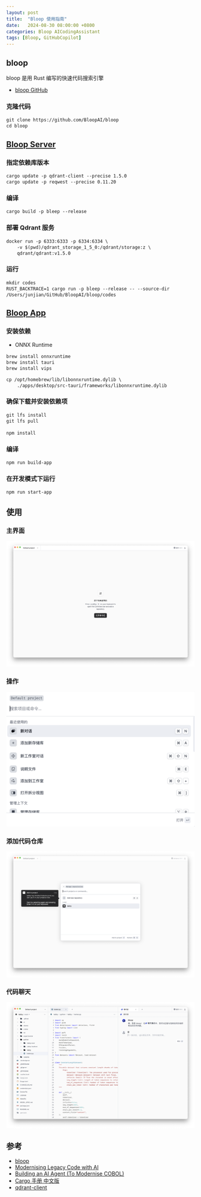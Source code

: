 ```yaml
---
layout: post
title:  "Bloop 使用指南"
date:   2024-08-30 08:00:00 +0800
categories: Bloop AICodingAssistant
tags: [Bloop, GitHubCopilot]
---
```


## bloop
bloop 是用 Rust 编写的快速代码搜索引擎

- [bloop GitHub](https://github.com/BloopAI/bloop)

### 克隆代码
```shell
git clone https://github.com/BloopAI/bloop
cd bloop
```


## [Bloop Server](https://github.com/BloopAI/bloop/blob/oss/server/README.md)
### 指定依赖库版本
```shell
cargo update -p qdrant-client --precise 1.5.0
cargo update -p reqwest --precise 0.11.20
```

### 编译
```shell
cargo build -p bleep --release
```

### 部署 Qdrant 服务
```shell
docker run -p 6333:6333 -p 6334:6334 \
    -v $(pwd)/qdrant_storage_1_5_0:/qdrant/storage:z \
    qdrant/qdrant:v1.5.0
```

### 运行
```shell
mkdir codes
RUST_BACKTRACE=1 cargo run -p bleep --release -- --source-dir /Users/junjian/GitHub/BloopAI/bloop/codes
```


## [Bloop App](https://github.com/BloopAI/bloop/blob/oss/apps/desktop/README.md)
### 安装依赖
- ONNX Runtime
```shell
brew install onnxruntime
brew install tauri
brew install vips
```

```shell
cp /opt/homebrew/lib/libonnxruntime.dylib \
    ./apps/desktop/src-tauri/frameworks/libonnxruntime.dylib
```

### 确保下载并安装依赖项
```shell
git lfs install
git lfs pull

npm install
```

### 编译
```shell
npm run build-app
```

### 在开发模式下运行
```shell
npm run start-app
```


## 使用

### 主界面
![](/images/2024/Bloop/home.png)

### 操作
![](/images/2024/Bloop/actions.png)

### 添加代码仓库
![](/images/2024/Bloop/add-new-repository.png)

### 代码聊天
![](/images/2024/Bloop/conversation.png)


## 参考
- [bloop](https://bloop.ai)
- [Modernising Legacy Code with AI](https://bloop.ai/blog/modernising-legacy-code)
- [Building an AI Agent (To Modernise COBOL)](https://bloop.ai/blog/building-an-ai-agent)
- [Cargo 手册 中文版](https://rustwiki.org/zh-CN/cargo/)
- [qdrant-client](https://github.com/qdrant/qdrant-client)
